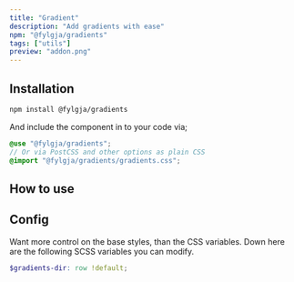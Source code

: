 ```yaml
---
title: "Gradient"
description: "Add gradients with ease"
npm: "@fylgja/gradients"
tags: ["utils"]
preview: "addon.png"
---
```


## Installation

```bash
npm install @fylgja/gradients
```

And include the component in to your code via;

```scss
@use "@fylgja/gradients";
// Or via PostCSS and other options as plain CSS
@import "@fylgja/gradients/gradients.css";
```

## How to use

<!-- TODO -->

## Config

Want more control on the base styles, than the CSS variables.
Down here are the following SCSS variables you can modify.

```scss
$gradients-dir: row !default;
```
